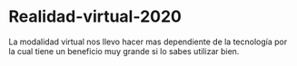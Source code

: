 # Realidad-virtual-2020
La modalidad virtual nos llevo hacer mas dependiente de la tecnología por la cual tiene un beneficio muy grande si lo sabes utilizar bien.
